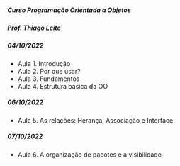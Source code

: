##### Curso Programação Orientada a Objetos

##### Prof. Thiago Leite



##### 04/10/2022

- Aula 1. Introdução
- Aula 2. Por que usar?
- Aula 3. Fundamentos
- Aula 4. Estrutura básica da OO

##### 06/10/2022

- Aula 5. As relações: Herança, Associação e Interface

##### 07/10/2022

- Aula 6. A organização de pacotes e a visibilidade